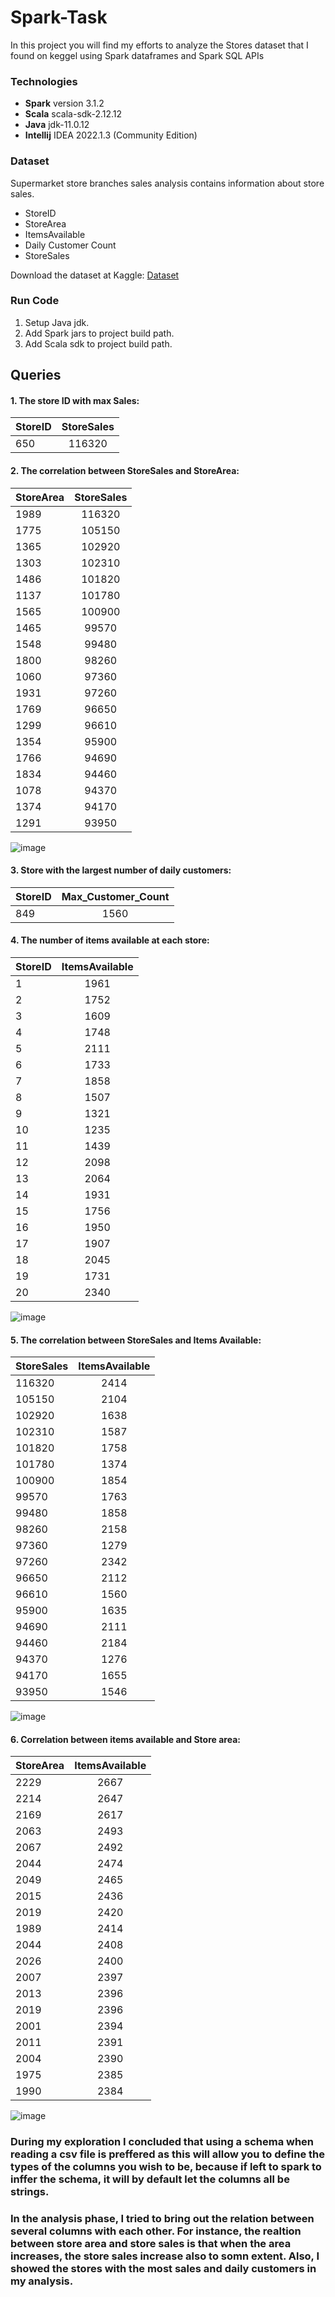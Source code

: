 # Spark-Task
In this project you will find my efforts to analyze the Stores dataset that I found on keggel  using Spark dataframes and Spark SQL APIs

### Technologies
* **Spark** version 3.1.2
* **Scala** scala-sdk-2.12.12
* **Java** jdk-11.0.12
* **Intellij** IDEA 2022.1.3 (Community Edition)


### Dataset
Supermarket store branches sales analysis contains information about store sales.

  * StoreID
  * StoreArea
  * ItemsAvailable
  * Daily Customer Count
  * StoreSales
  
Download the dataset at Kaggle: [Dataset](https://www.kaggle.com/datasets/surajjha101/stores-area-and-sales-data)

### Run Code
1. Setup Java jdk.
2. Add Spark jars to project build path.
3. Add Scala sdk to project build path.

## Queries
#### 1. The store ID with max Sales:

|StoreID|StoreSales|
|-------|:----------:|
|    650|    116320|

#### 2. The correlation between StoreSales and StoreArea:


|StoreArea|StoreSales|
|---------|:----------:|
|     1989|    116320|
|     1775|    105150|
|     1365|    102920|
|     1303|    102310|
|     1486|    101820|
|     1137|    101780|
|     1565|    100900|
|     1465|     99570|
|     1548|     99480|
|     1800|     98260|
|     1060|     97360|
|     1931|     97260|
|     1769|     96650|
|     1299|     96610|
|     1354|     95900|
|     1766|     94690|
|     1834|     94460|
|     1078|     94370|
|     1374|     94170|
|     1291|     93950|

![image](https://user-images.githubusercontent.com/56560956/183865237-c4cd986b-dcc1-4f46-9ac2-33dba0c0b9c3.png)


#### 3. Store with the largest number of daily customers:
|StoreID|Max_Customer_Count|
|-------|:------------------:|
|    849|              1560|

#### 4. The number of items available at each store:
|StoreID|ItemsAvailable|
|-------|:--------------:|
|      1|          1961|
|      2|          1752|
|      3|          1609|
|      4|          1748|
|      5|          2111|
|      6|          1733|
|      7|          1858|
|      8|          1507|
|      9|          1321|
|     10|          1235|
|     11|          1439|
|     12|          2098|
|     13|          2064|
|     14|          1931|
|     15|          1756|
|     16|          1950|
|     17|          1907|
|     18|          2045|
|     19|          1731|
|     20|          2340|

![image](https://user-images.githubusercontent.com/56560956/183867231-670efbdd-804a-4ee7-8c64-93d14da6591b.png)


#### 5. The correlation between StoreSales and Items Available:
|StoreSales|ItemsAvailable|
|----------|:--------------:|
|116320    |2414          |
|105150    |2104          |
|102920    |1638          |
|102310    |1587          |
|101820    |1758          |
|101780    |1374          |
|100900    |1854          |
|99570     |1763          |
|99480     |1858          |
|98260     |2158          |
|97360     |1279          |
|97260     |2342          |
|96650     |2112          |
|96610     |1560          |
|95900     |1635          |
|94690     |2111          |
|94460     |2184          |
|94370     |1276          |
|94170     |1655          |
|93950     |1546          |

![image](https://user-images.githubusercontent.com/56560956/183868367-84d4430b-584e-4f89-93c0-f0e714427044.png)


#### 6. Correlation between items available and Store area:
|StoreArea|ItemsAvailable|
|-------|:------------------:|
|     2229|          2667|
|     2214|          2647|
|     2169|          2617|
|     2063|          2493|
|     2067|          2492|
|     2044|          2474|
|     2049|          2465|
|     2015|          2436|
|     2019|          2420|
|     1989|          2414|
|     2044|          2408|
|     2026|          2400|
|     2007|          2397|
|     2013|          2396|
|     2019|          2396|
|     2001|          2394|
|     2011|          2391|
|     2004|          2390|
|     1975|          2385|
|     1990|          2384|

![image](https://user-images.githubusercontent.com/56560956/183869601-2a986c96-0340-4366-a054-93047555dfca.png)


### During my exploration I concluded that using a schema when reading a csv file is preffered as this will allow you to define the types of the columns you wish to be, because if left to spark to inffer the schema, it will by default let the columns all be strings.

### In the analysis phase, I tried to bring out the relation between several columns with each other. For instance, the realtion between store area and store sales is that when the area increases, the store sales increase also to somn extent. Also, I showed the stores with the most sales and daily customers in my analysis.







